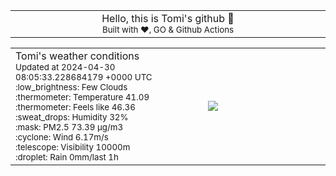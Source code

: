 
<div align="center">
<table>
<tbody>
<td align="center">
<img width="2000" height="0"><br>
Hello, this is Tomi's github 👋<br>
<sup>Built with ❤️, GO & Github Actions</sup><br>
<img width="2000" height="0">
</td>
</tbody>
</table>
</div>
<table>
<tbody>
<td align="left">
<img width="2000" height="0"><br>
Tomi's weather conditions<br>
<sup>Updated at 2024-04-30 08:05:33.228684179 +0000 UTC</sup><br>
<sup>:low_brightness: Few Clouds</sup><br>
<sup>:thermometer: Temperature 41.09 </sup><br>
<sup>:thermometer: Feels like 46.36</sup><br>
<sup>:sweat_drops: Humidity 32%</sup><br>
<sup>:mask: PM2.5 73.39 μg/m3</sup><br>
<sup>:cyclone: Wind 6.17m/s </sup><br>
<sup>:telescope: Visibility 10000m </sup><br>
<sup>:droplet: Rain 0mm/last 1h </sup><br>
<img width="2000" height="0">
</td>
<td align="left">
<img width="2000" height="0"><br>
<img src="icons/go.svg">
<img width="2000" height="0">
</td>
</tbody>
</table>
</div>
    